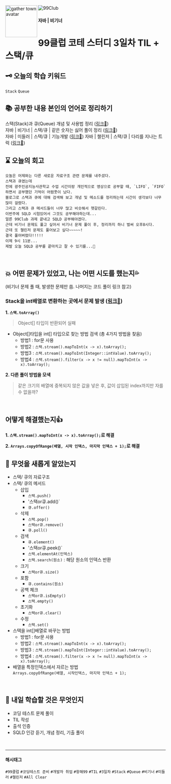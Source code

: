 <img src="https://github.com/MinjuKang727/private/blob/main/I'm%20Super%20Junior/data/99club.png" alt="99Club">
<img src="https://github.com/MinjuKang727/private/blob/main/I'm%20Super%20Junior/data/flip.gif" alt="gather town avatar" width="100px" align="left">

#### 자바 | 비기너
# 99클럽 코테 스터디 3일차 TIL + 스택/큐

## 🗝 오늘의 학습 키워드  
`Stack` `Queue`
<br>

## 📚 공부한 내용 본인의 언어로 정리하기  
스택(Stack)과 큐(Queue) 개념 및 사용법 정리 ([링크🔗](https://github.com/MinjuKang727/Java/blob/2599fd901058d7588a01cdf58077078206b0b670/markdown/StackNQueue.md))  
자바 | 비기너 | 스택/큐 | 같은 숫자는 싫어 풀이 정리 ([링크🔗](https://github.com/MinjuKang727/I_am_Super_Junior/blob/main/99%20Club/Problem_Solving/%5BBegginer%5DI_hate_same_numbers.md))  
자바 | 미들러 | 스택/큐 | 기능개발 ([링크🔗](https://github.com/MinjuKang727/I_am_Super_Junior/blob/fe67c869163b9471bc3566977fcde3f89fb20881/99%20Club/Problem_Solving/%5BMiddler%5DFunctional_development.md))
자바 | 챌린저 | 스택/큐 | 다리를 지나는 트럭 ([링크🔗](https://github.com/MinjuKang727/I_am_Super_Junior/blob/main/99%20Club/Problem_Solving/%5BChallenger%5DA_truck_passing_the_bridge.md))
<br>

## ⌛ 오늘의 회고
```
오놀은 어제와는 다른 새로운 자료구조 관련 문제를 내주셨다.
스택과 큐였는데
전에 광주인공지능사관학교 수업 시간이랑 개인적으로 영상으로 공부할 때, `LIFO`, `FIFO`하면서 공부했던 기억이 어렴풋이 났다.
블로그로 스택과 큐에 대해 검색해 보고 개념 및 메소드를 정리하는데 시간이 생각보다 너무 많이 걸렸다.
그리고 스택과 큐 메서드들이 너무 많고 비슷해서 헷갈린다.
이번주에 SQLD 시험있어서 그것도 공부해야하는데...
얼른 99Club 과제 끝내고 SQLD 공부해야겠다.
근데 비기너 문제도 풀고 싶어서 비기너 문제 풀이 후, 정리까지 하니 벌써 오후8시다.
근데 또 챌린저 문제도 풀어보고 싶다~~~~~!
결국 풀어버렸다!!!!!
이제 9시 11분...
제발 오늘 SQLD 공부를 끝마치고 잘 수 있기를...🙏
```
<br>

## 💥 어떤 문제가 있었고, 나는 어떤 시도를 했는지💦  
(비기너 문제 풀 때, 발생한 문제만 씀. 나머지는 코드 풀이 링크 참고)
### Stack을 int배열로 변환하는 곳에서 문제 발생 ([링크🔗](https://github.com/MinjuKang727/I_am_Super_Junior/blob/ced313a89aa654d90760e2ecf90992450bd2dc3e/Error%20Note/%5BJAVA%5Dincompatible%20types%3A%20Object%5B%5D%20cannot%20be%20converted%20to%20int%5B%5D.md))
**1. `스택.toArray()`**
  > Object[] 타입이 반환되어 실패
  - Object[]타입을 int[] 타입으로 찾는 방법 검색 (총 4가지 방법을 찾음)
    - 방법1 : for문 사용
    - 방법2 : `스택.stream().mapToInt(x -> x).toArray();`
    - 방법3 : `스택.stream().mapToInt(Integer::intValue).toArray();`
    - 방법4 : `스택.stream().filter(x -> x != null).mapToInt(x -> x).toArray();`
  
**2. 다른 풀이 방법을 모색**
  > 같은 크기의 배열에 중복되지 않은 값을 넣은 후, 값이 삽입된 index까지만 자를 수 없을까?

<br>

## 어떻게 해결했는지👍  
**1. `스택.stream().mapToInt(x -> x).toArray();`로 해결**

**2. `Arrays.copyOfRange(배열, 시작 인덱스, 마지막 인덱스 + 1);`로 해결**
<br>

## 💬 무엇을 새롭게 알았는지  
- 스택/ 큐의 자료구조  
- 스택/ 큐의 메서드
  - 삽입
    - `스택.push()`
    - '스택or큐.add()`
    - `큐.offer()`
  - 삭제
    - `스택.pop()`
    - `스택or큐.remove()`
    - `큐.poll()`
  - 검색
    - `큐.element()`
    - '스택or큐.peek()`
    - `스택.elementAt(인덱스)`
    - `스택.search(원소)` : 해당 원소의 인덱스 반환
  - 크기
    - `스택or큐.size()`
  - 포함
    - `큐.contains(원소)`
  - 공백 체크
    - `스택or큐.isEmpty()`
    - `스택.empty()`
  - 초기화
    - `스택or큐.clear()`
  - 수정
    - `스택.set()`
- 스택을 int[]배열로 바꾸는 방법
  - 방법1 : for문 사용
  - 방법2 : `스택.stream().mapToInt(x -> x).toArray();`
  - 방법3 : `스택.stream().mapToInt(Integer::intValue).toArray();`
  - 방법4 : `스택.stream().filter(x -> x != null).mapToInt(x -> x).toArray();`
- 배열을 특정인덱스에서 자르는 방법  
  `Arrays.copyOfRange(배열, 시작인덱스, 마지막 인덱스 + 1);`  

<br>
  
## 💭 내일 학습할 것은 무엇인지
- 코딩 테스트 문제 풀이
- TIL 작성
- 출석 인증
- SQLD 인강 듣기, 개념 정리, 기출 풀이
<br>

---
#### 해시태그
`#99클럽` `#코딩테스트 준비` `#개발자 취업` `#항해99` `#TIL` `#3일차` `#Stack` `#Queue` `#비기너` `#미들러` `#챌린저` `#All Clear`
